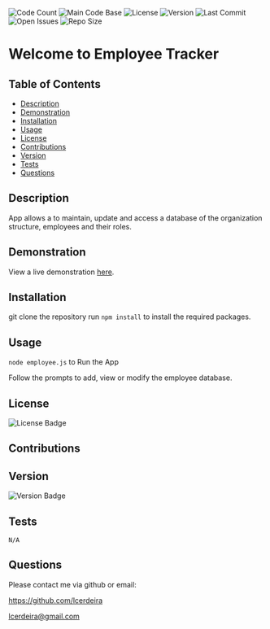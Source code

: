 
  ![Code Count](https://img.shields.io/github/languages/count/lcerdeira/employee-msys) 
  ![Main Code Base](https://img.shields.io/github/languages/top/lcerdeira/employee-msys) 
  ![License](https://img.shields.io/badge/license-MIT-blue) 
  ![Version](https://img.shields.io/badge/version-1.0-red) 
  ![Last Commit](https://img.shields.io/github/last-commit/lcerdeira/employee-msys) 
  ![Open Issues](https://img.shields.io/github/issues-raw/lcerdeira/employee-msys) 
  ![Repo Size](https://img.shields.io/github/repo-size/lcerdeira/employee-msys)

  # Welcome to Employee Tracker


  ## Table of Contents

  * [Description](#Description)
  * [Demonstration](#Demonstration)
  * [Installation](#Installation)
  * [Usage](#Usage)
  * [License](#License)
  * [Contributions](#Contributions)
  * [Version](#Version)
  * [Tests](#Tests)
  * [Questions](#Questions)


  ## Description

  App allows a to maintain, update and access a database of the organization structure, employees and their roles.


  ## Demonstration

  View a live demonstration [here](https://drive.google.com/file/d/1agHdSfd8we5jlCyxmJal3wmCkIW9qqBv/view?usp=sharing).

  ## Installation

  git clone the repository
  run ```npm install``` to install the required packages.

  ## Usage

  ```node employee.js``` to Run the App

  Follow the prompts to add, view or modify the employee database.


  ## License

  ![License Badge](https://img.shields.io/badge/license-MIT-blue)


  ## Contributions


  ## Version

  ![Version Badge](https://img.shields.io/badge/version-1.0-red)


  ## Tests

  ```N/A```

  ## Questions

  Please contact me via github or email:

  https://github.com/lcerdeira 

 lcerdeira@gmail.com
